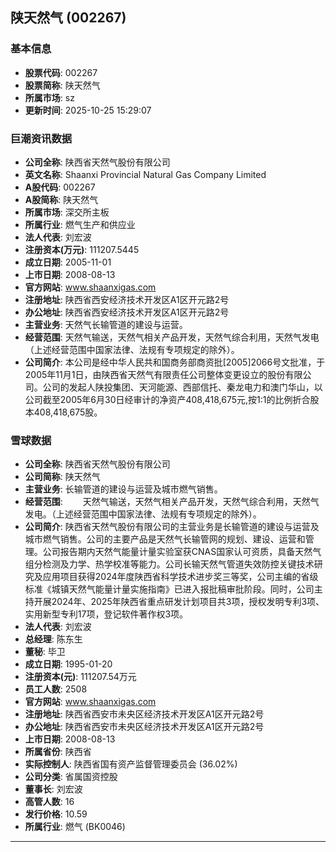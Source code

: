 ## 陕天然气 (002267)

### 基本信息

- **股票代码**: 002267
- **股票简称**: 陕天然气
- **所属市场**: sz
- **更新时间**: 2025-10-25 15:29:07

### 巨潮资讯数据

- **公司全称**: 陕西省天然气股份有限公司
- **英文名称**: Shaanxi Provincial Natural Gas Company Limited
- **A股代码**: 002267
- **A股简称**: 陕天然气
- **所属市场**: 深交所主板
- **所属行业**: 燃气生产和供应业
- **法人代表**: 刘宏波
- **注册资本(万元)**: 111207.5445
- **成立日期**: 2005-11-01
- **上市日期**: 2008-08-13
- **官方网站**: www.shaanxigas.com
- **注册地址**: 陕西省西安经济技术开发区A1区开元路2号
- **办公地址**: 陕西省西安经济技术开发区A1区开元路2号
- **主营业务**: 天然气长输管道的建设与运营。
- **经营范围**: 天然气输送，天然气相关产品开发，天然气综合利用，天然气发电（上述经营范围中国家法律、法规有专项规定的除外）。
- **公司简介**: 本公司是经中华人民共和国商务部商资批[2005]2066号文批准，于2005年11月1日，由陕西省天然气有限责任公司整体变更设立的股份有限公司。公司的发起人陕投集团、天河能源、西部信托、秦龙电力和澳门华山，以公司截至2005年6月30日经审计的净资产408,418,675元,按1:1的比例折合股本408,418,675股。

### 雪球数据

- **公司全称**: 陕西省天然气股份有限公司
- **公司简称**: 陕天然气
- **主营业务**: 长输管道的建设与运营及城市燃气销售。
- **经营范围**: 　　天然气输送，天然气相关产品开发，天然气综合利用，天然气发电。（上述经营范围中国家法律、法规有专项规定的除外）。
- **公司简介**: 陕西省天然气股份有限公司的主营业务是长输管道的建设与运营及城市燃气销售。公司的主要产品是天然气长输管网的规划、建设、运营和管理。公司报告期内天然气能量计量实验室获CNAS国家认可资质，具备天然气组分检测及力学、热学校准等能力。公司长输天然气管道失效防控关键技术研究及应用项目获得2024年度陕西省科学技术进步奖三等奖，公司主编的省级标准《城镇天然气能量计量实施指南》已进入报批稿审批阶段。同时，公司主持开展2024年、2025年陕西省重点研发计划项目共3项，授权发明专利3项、实用新型专利17项，登记软件著作权3项。
- **法人代表**: 刘宏波
- **总经理**: 陈东生
- **董秘**: 毕卫
- **成立日期**: 1995-01-20
- **注册资本(元)**: 111207.54万元
- **员工人数**: 2508
- **官方网站**: www.shaanxigas.com
- **注册地址**: 陕西省西安市未央区经济技术开发区A1区开元路2号
- **办公地址**: 陕西省西安市未央区经济技术开发区A1区开元路2号
- **上市日期**: 2008-08-13
- **所属省份**: 陕西省
- **实际控制人**: 陕西省国有资产监督管理委员会 (36.02%)
- **公司分类**: 省属国资控股
- **董事长**: 刘宏波
- **高管人数**: 16
- **发行价格**: 10.59
- **所属行业**: 燃气 (BK0046)

---